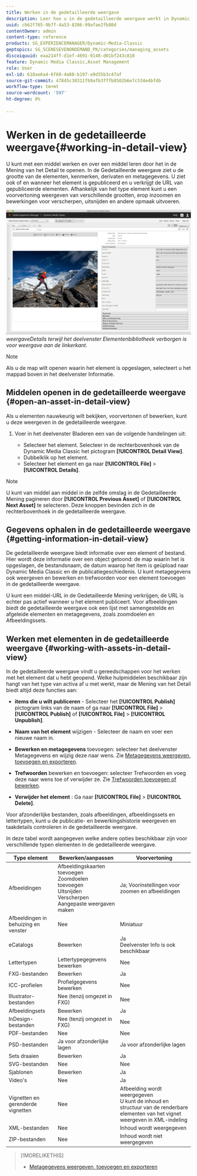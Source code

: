 ```yaml
---
title: Werken in de gedetailleerde weergave
description: Leer hoe u in de gedetailleerde weergave werkt in Dynamic Media Classic.
uuid: cb62f765-9b7f-4a53-8206-99afae2fb80d
contentOwner: admin
content-type: reference
products: SG_EXPERIENCEMANAGER/Dynamic-Media-Classic
geptopics: SG_SCENESEVENONDEMAND_PK/categories/managing_assets
discoiquuid: eaa214ff-d1ef-4691-9148-d01bf243c810
feature: Dynamic Media Classic,Asset Management
role: User
exl-id: 618ae6a4-6f60-4a80-b197-a9d35b3c47af
source-git-commit: 47845c30311fb9afb3fffb8502b6e7c534e4bfdb
workflow-type: tm+mt
source-wordcount: '597'
ht-degree: 0%

---
```


# Werken in de gedetailleerde weergave{#working-in-detail-view}

U kunt met een middel werken en over een middel leren door het in de Mening van het Detail te openen. In de Gedetailleerde weergave ziet u de grootte van de elementen, kenmerken, derivaten en metagegevens. U ziet ook of en wanneer het element is gepubliceerd en u verkrijgt de URL van gepubliceerde elementen. Afhankelijk van het type element kunt u een voorvertoning weergeven van verschillende grootten, erop inzoomen en bewerkingen voor verscherpen, uitsnijden en andere opmaak uitvoeren.

<!-- 

Comment Type: remark
Last Modified By: Rick Brough (rbrough@adobe.com)
Last Modified Date: 2018-06-14T13:52:46.623-0400

<p>as_detail_view_popup.png found in Downloads on local in folder "scene7-images"</p>

 -->

![Gedetailleerde ](/help/assets/image_0.img.png)
*weergaveDetails terwijl het deelvenster Elementenbibliotheek verborgen is voor weergave aan de linkerkant.*

>[!NOTE]
>
>Als u de map wilt openen waarin het element is opgeslagen, selecteert u het mappad boven in het deelvenster Informatie.

## Middelen openen in de gedetailleerde weergave {#open-an-asset-in-detail-view}

Als u elementen nauwkeurig wilt bekijken, voorvertonen of bewerken, kunt u deze weergeven in de gedetailleerde weergave.

1. Voer in het deelvenster Bladeren een van de volgende handelingen uit:

   * Selecteer het element. Selecteer in de rechterbovenhoek van de Dynamic Media Classic het pictogram **[!UICONTROL Detail View]**.
   * Dubbelklik op het element.
   * Selecteer het element en ga naar **[!UICONTROL File]** > **[!UICONTROL Details]**.

>[!NOTE]
>
>U kunt van middel aan middel in de zelfde omslag in de Gedetailleerde Mening pagineren door **[!UICONTROL Previous Asset]** of **[!UICONTROL Next Asset]** te selecteren. Deze knoppen bevinden zich in de rechterbovenhoek in de gedetailleerde weergave.

## Gegevens ophalen in de gedetailleerde weergave {#getting-information-in-detail-view}

De gedetailleerde weergave biedt informatie over een element of bestand. Hier wordt deze informatie over een object getoond: de map waarin het is opgeslagen, de bestandsnaam, de datum waarop het item is geüpload naar Dynamic Media Classic en de publicatiegeschiedenis. U kunt metagegevens ook weergeven en bewerken en trefwoorden voor een element toevoegen in de gedetailleerde weergave.

U kunt een middel-URL in de Gedetailleerde Mening verkrijgen; de URL is echter pas actief wanneer u het element publiceert. Voor afbeeldingen biedt de gedetailleerde weergave ook een lijst met samengestelde en afgeleide elementen en metagegevens, zoals zoomdoelen en Afbeeldingssets.

## Werken met elementen in de gedetailleerde weergave {#working-with-assets-in-detail-view}

In de gedetailleerde weergave vindt u gereedschappen voor het werken met het element dat u hebt geopend. Welke hulpmiddelen beschikbaar zijn hangt van het type van activa af u met werkt, maar de Mening van het Detail biedt altijd deze functies aan:

* **items die u wilt publiceren**  - Selecteer het  **[!UICONTROL Publish]** pictogram links van de naam of ga naar  **[!UICONTROL File]** >  **[!UICONTROL Publish]** of  **[!UICONTROL File]** >  **[!UICONTROL Unpublish]**.

* **Naam van het element**  wijzigen - Selecteer de naam en voer een nieuwe naam in.

* **Bewerken en metagegevens**  toevoegen: selecteer het deelvenster Metagegevens en wijzig deze naar wens. Zie [Metagegevens weergeven, toevoegen en exporteren](/help/viewing-adding-exporting-metadata.md).

* **Trefwoorden**  bewerken en toevoegen: selecteer Trefwoorden en voeg deze naar wens toe of verwijder ze. Zie [Trefwoorden toevoegen of bewerken](/help/viewing-adding-exporting-metadata.md).

* **Verwijder het element** : Ga naar  **[!UICONTROL File]** >  **[!UICONTROL Delete]**.

Voor afzonderlijke bestanden, zoals afbeeldingen, afbeeldingssets en lettertypen, kunt u de publicatie- en bewerkingshistorie weergeven en taakdetails controleren in de gedetailleerde weergave.

In deze tabel wordt aangegeven welke andere opties beschikbaar zijn voor verschillende typen elementen in de gedetailleerde weergave.

| Type element | Bewerken/aanpassen | Voorvertoning |
| --- | --- | --- |
| Afbeeldingen | Afbeeldingskaarten toevoegen<br>Zoomdoelen toevoegen<br>Uitsnijden<br>Verscherpen<br>Aangepaste weergaven maken | Ja; Voorinstellingen voor zoomen en afbeeldingen |
| Afbeeldingen in behuizing en venster | Nee | Miniatuur |
| eCatalogs | Bewerken | Ja<br>Deelvenster Info is ook beschikbaar |
| Lettertypen | Lettertypegegevens bewerken | Nee |
| FXG-bestanden | Bewerken | Ja |
| ICC-profielen | Profielgegevens bewerken | Nee |
| Illustrator-bestanden | Nee (tenzij omgezet in FXG) | Nee |
| Afbeeldingsets | Bewerken | Ja |
| InDesign-bestanden | Nee (tenzij omgezet in FXG) | Nee |
| PDF-bestanden | Nee | Nee |
| PSD-bestanden | Ja voor afzonderlijke lagen | Ja voor afzonderlijke lagen |
| Sets draaien | Bewerken | Ja |
| SVG-bestanden | Nee | Nee |
| Sjablonen | Bewerken | Ja |
| Video&#39;s | Nee | Ja |
| Vignetten en gerenderde vignetten | Nee | Afbeelding wordt weergegeven<br>U kunt de inhoud en structuur van de renderbare elementen van het vignet weergeven in XML-indeling |
| XML-bestanden | Nee | Inhoud wordt weergegeven |
| ZIP-bestanden | Nee | Inhoud wordt niet weergegeven |

>[!MORELIKETHIS]
>
>* [Metagegevens weergeven, toevoegen en exporteren](viewing-adding-exporting-metadata.md#viewing_adding_and_exporting_metadata)

